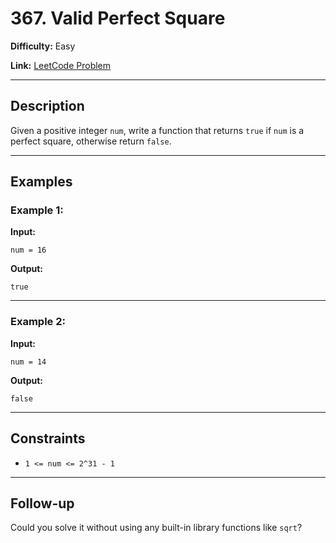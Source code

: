 # 367. Valid Perfect Square

**Difficulty:** Easy

**Link:** [LeetCode Problem](https://leetcode.com/problems/valid-perfect-square/)

---

## Description

Given a positive integer `num`, write a function that returns `true` if `num` is a perfect square, otherwise return `false`.

---

## Examples

### Example 1:

**Input:**

```plaintext
num = 16
```

**Output:**

```plaintext
true
```

---

### Example 2:

**Input:**

```plaintext
num = 14
```

**Output:**

```plaintext
false
```

---

## Constraints

- `1 <= num <= 2^31 - 1`

---

## Follow-up

Could you solve it without using any built-in library functions like `sqrt`?
